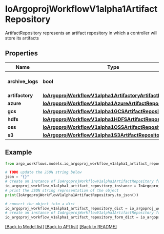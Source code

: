 # IoArgoprojWorkflowV1alpha1ArtifactRepository

ArtifactRepository represents an artifact repository in which a controller will store its artifacts

## Properties

Name | Type | Description | Notes
------------ | ------------- | ------------- | -------------
**archive_logs** | **bool** | ArchiveLogs enables log archiving | [optional] 
**artifactory** | [**IoArgoprojWorkflowV1alpha1ArtifactoryArtifactRepository**](IoArgoprojWorkflowV1alpha1ArtifactoryArtifactRepository.md) |  | [optional] 
**azure** | [**IoArgoprojWorkflowV1alpha1AzureArtifactRepository**](IoArgoprojWorkflowV1alpha1AzureArtifactRepository.md) |  | [optional] 
**gcs** | [**IoArgoprojWorkflowV1alpha1GCSArtifactRepository**](IoArgoprojWorkflowV1alpha1GCSArtifactRepository.md) |  | [optional] 
**hdfs** | [**IoArgoprojWorkflowV1alpha1HDFSArtifactRepository**](IoArgoprojWorkflowV1alpha1HDFSArtifactRepository.md) |  | [optional] 
**oss** | [**IoArgoprojWorkflowV1alpha1OSSArtifactRepository**](IoArgoprojWorkflowV1alpha1OSSArtifactRepository.md) |  | [optional] 
**s3** | [**IoArgoprojWorkflowV1alpha1S3ArtifactRepository**](IoArgoprojWorkflowV1alpha1S3ArtifactRepository.md) |  | [optional] 

## Example

```python
from argo_workflows.models.io_argoproj_workflow_v1alpha1_artifact_repository import IoArgoprojWorkflowV1alpha1ArtifactRepository

# TODO update the JSON string below
json = "{}"
# create an instance of IoArgoprojWorkflowV1alpha1ArtifactRepository from a JSON string
io_argoproj_workflow_v1alpha1_artifact_repository_instance = IoArgoprojWorkflowV1alpha1ArtifactRepository.from_json(json)
# print the JSON string representation of the object
print(IoArgoprojWorkflowV1alpha1ArtifactRepository.to_json())

# convert the object into a dict
io_argoproj_workflow_v1alpha1_artifact_repository_dict = io_argoproj_workflow_v1alpha1_artifact_repository_instance.to_dict()
# create an instance of IoArgoprojWorkflowV1alpha1ArtifactRepository from a dict
io_argoproj_workflow_v1alpha1_artifact_repository_form_dict = io_argoproj_workflow_v1alpha1_artifact_repository.from_dict(io_argoproj_workflow_v1alpha1_artifact_repository_dict)
```
[[Back to Model list]](../README.md#documentation-for-models) [[Back to API list]](../README.md#documentation-for-api-endpoints) [[Back to README]](../README.md)


